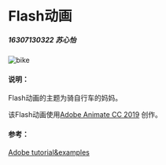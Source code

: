 # Flash动画

##### 16307130322 苏心怡

 ![bike](bike.gif)

#### 说明：

Flash动画的主题为骑自行车的妈妈。

该Flash动画使用[Adobe Animate CC 2019](https://www.adobe.com/products/animate.html) 创作。



#### 参考：

[Adobe tutorial&examples](https://helpx.adobe.com/animate/tutorials.html?promoid=1SQHD7H8&mv=other)





